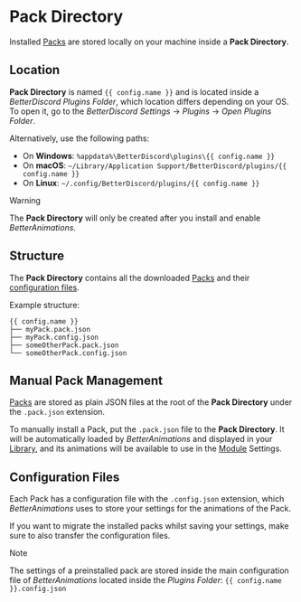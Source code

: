 <script setup>
import { data as config } from '../data/config.data'
</script>

# Pack Directory

Installed [Packs](./packs) are stored locally on your machine inside a **Pack Directory**.

## Location

**Pack Directory** is named `{{ config.name }}` and is located inside a _BetterDiscord Plugins Folder_, which location differs depending on your OS.
To open it, go to the _BetterDiscord Settings_ -> _Plugins_ -> _Open Plugins Folder_.

Alternatively, use the following paths:
- On **Windows**: `%appdata%\BetterDiscord\plugins\{{ config.name }}`
- On **macOS**: `~/Library/Application Support/BetterDiscord/plugins/{{ config.name }}`
- On **Linux**: `~/.config/BetterDiscord/plugins/{{ config.name }}`

> [!WARNING]
> The **Pack Directory** will only be created after you install and enable _BetterAnimations_.

## Structure

The **Pack Directory** contains all the downloaded [Packs](./packs) and their [configuration files](#configuration-files).

Example structure:
```md-vue
{{ config.name }}
├── myPack.pack.json
├── myPack.config.json
├── someOtherPack.pack.json
└── someOtherPack.config.json
```

## Manual Pack Management

[Packs](./packs) are stored as plain JSON files at the root of the **Pack Directory** under the `.pack.json` extension.

To manually install a Pack, put the `.pack.json` file to the **Pack Directory**.
It will be automatically loaded by _BetterAnimations_ and displayed in your [Library](./packs#catalog-library), and its animations will be available
to use in the [Module](./modules) Settings.

## Configuration Files

Each Pack has a configuration file with the `.config.json` extension, which _BetterAnimations_ uses
to store your settings for the animations of the Pack.

If you want to migrate the installed packs whilst saving your settings, make sure to also transfer the configuration files.

> [!NOTE]
> The settings of a preinstalled pack are stored inside the main configuration file of _BetterAnimations_
> located inside the _Plugins Folder_: `{{ config.name }}.config.json`
